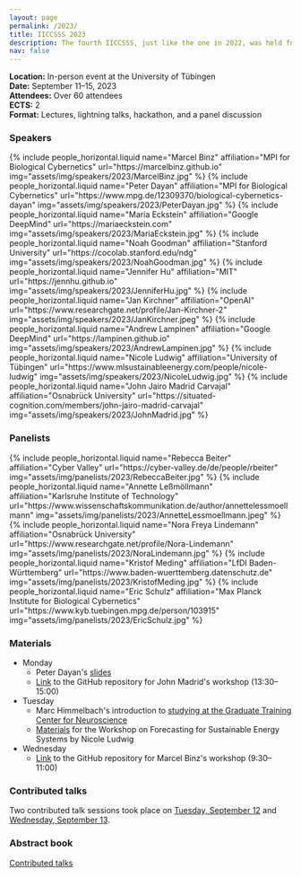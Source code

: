 ```yaml
---
layout: page
permalink: /2023/
title: IICCSSS 2023
description: The fourth IICCSSS, just like the one in 2022, was held for an entire week in Tübingen, Germany
nav: false
---
```



**Location:** In-person event at the University of Tübingen  
**Date:** September 11–15, 2023  
**Attendees:** Over 60 attendees  
**ECTS:** 2  
**Format:** Lectures, lightning talks, hackathon, and a panel discussion


### Speakers

<div class="projects">
  <div class="container">
      <div class="row row-cols-2 projects pt-3 pb-3">
      {% include people_horizontal.liquid name="Marcel Binz" affiliation="MPI for Biological Cybernetics" url="https://marcelbinz.github.io" img="assets/img/speakers/2023/MarcelBinz.jpg" %}
      {% include people_horizontal.liquid name="Peter Dayan" affiliation="MPI for Biological Cybernetics" url="https://www.mpg.de/12309370/biological-cybernetics-dayan" img="assets/img/speakers/2023/PeterDayan.jpg" %}
      {% include people_horizontal.liquid name="Maria Eckstein" affiliation="Google DeepMind" url="https://mariaeckstein.com" img="assets/img/speakers/2023/MariaEckstein.jpg" %}
      {% include people_horizontal.liquid name="Noah Goodman" affiliation="Stanford University" url="https://cocolab.stanford.edu/ndg" img="assets/img/speakers/2023/NoahGoodman.jpg" %}
      {% include people_horizontal.liquid name="Jennifer Hu" affiliation="MIT" url="https://jennhu.github.io" img="assets/img/speakers/2023/JenniferHu.jpg" %}
      {% include people_horizontal.liquid name="Jan Kirchner" affiliation="OpenAI" url="https://www.researchgate.net/profile/Jan-Kirchner-2" img="assets/img/speakers/2023/JanKirchner.jpeg" %}
      {% include people_horizontal.liquid name="Andrew Lampinen" affiliation="Google DeepMind" url="https://lampinen.github.io" img="assets/img/speakers/2023/AndrewLampinen.jpg" %}
      {% include people_horizontal.liquid name="Nicole Ludwig" affiliation="University of Tübingen" url="https://www.mlsustainableenergy.com/people/nicole-ludwig" img="assets/img/speakers/2023/NicoleLudwig.jpg" %}
      {% include people_horizontal.liquid name="John Jairo Madrid Carvajal" affiliation="Osnabrück University" url="https://situated-cognition.com/members/john-jairo-madrid-carvajal" img="assets/img/speakers/2023/JohnMadrid.jpg" %}
      </div>
  </div>
</div>


### Panelists

<div class="projects">
  <div class="container">
      <div class="row row-cols-2 projects pt-3 pb-3">
      {% include people_horizontal.liquid name="Rebecca Beiter" affiliation="Cyber Valley" url="https://cyber-valley.de/de/people/rbeiter" img="assets/img/panelists/2023/RebeccaBeiter.jpg" %}
      {% include people_horizontal.liquid name="Annette Leßmöllmann" affiliation="Karlsruhe Institute of Technology" url="https://www.wissenschaftskommunikation.de/author/annettelessmoellmann" img="assets/img/panelists/2023/AnnetteLessmoellmann.jpeg" %}
      {% include people_horizontal.liquid name="Nora Freya Lindemann" affiliation="Osnabrück University" url="https://www.researchgate.net/profile/Nora-Lindemann" img="assets/img/panelists/2023/NoraLindemann.jpg" %}
      {% include people_horizontal.liquid name="Kristof Meding" affiliation="LfDI Baden-Württemberg" url="https://www.baden-wuerttemberg.datenschutz.de" img="assets/img/panelists/2023/KristofMeding.jpg" %}
      {% include people_horizontal.liquid name="Eric Schulz" affiliation="Max Planck Institute for Biological Cybernetics" url="https://www.kyb.tuebingen.mpg.de/person/103915" img="assets/img/panelists/2023/EricSchulz.jpg" %}
      </div>
  </div>
</div>


### Materials

* Monday  
    - Peter Dayan's [slides](/assets/pdf/dayan_risk.pdf)  
    - [Link](https://github.com/JohnMadrid/IICCSSS-workshop) to the GitHub repository for John Madrid's workshop (13:30–15:00)   
* Tuesday   
    - Marc Himmelbach's introduction to [studying at the Graduate Training Center for Neuroscience](/assets/pdf/Marc_Himmelbach_Studying_at_the_GTC_IICCSSS_2023.pdf)
    - [Materials](https://colab.research.google.com/drive/1mFE-UijB18O72RqQgjarryb7accvbRtJ?usp=sharing) for the Workshop on Forecasting for Sustainable Energy Systems by Nicole Ludwig
* Wednesday   
    - [Link](https://github.com/marcelbinz/GPTs-and-how-to-prompt-them/tree/main) to the GitHub repository for Marcel Binz's workshop (9:30–11:00)  


### Contributed talks

Two contributed talk sessions took place on [Tuesday, September 12](/2023/contributed-talks-I/) and [Wednesday, September 13](/2023/contributed-talks-II/).


### Abstract book

[Contributed talks](/assets/pdf/2023-abstract-book.pdf)



